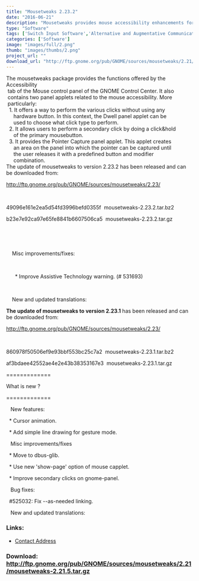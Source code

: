 ```yaml
---
title: "Mousetweaks 2.23.2"
date: "2016-06-21"
description: "Mousetweaks provides mouse accessibility enhancements for the GNOME desktop."
type: "Software"
tags: ['Switch Input Software','Alternative and Augmentative Communication','General Tools','Using the Mouse' ]
categories: ['Software']
image: "images/full/2.png"
thumb: "images/thumbs/2.png"
project_url: ""
download_url: "http://ftp.gnome.org/pub/GNOME/sources/mousetweaks/2.21/mousetweaks-2.21.5.tar.gz"
---
```

<div></div><div>The mousetweaks package provides the functions offered by the Accessibility<div> tab of the Mouse control panel of the GNOME Control Center. It also </div><div> contains two panel applets related to the mouse accessibility. More</div><div> particularly: </div>  
<div>  1. It offers a way to perform the various clicks without using any</div><div>     hardware button. In this context, the Dwell panel applet can be</div><div>     used to choose what click type to perform.</div>  
<div>  2. It allows users to perform a secondary click by doing a click&hold</div><div>     of the primary mousebutton.</div>  
<div>  3. It provides the Pointer Capture panel applet. This applet creates</div><div>     an area on the panel into which the pointer can be captured until</div><div>     the user releases it with a predefined button and modifier </div><div>     combination.</div><div></div><div>The update of mousetweaks to version 2.23.2 has been released and can be downloaded from:

<a href="">http://ftp.gnome.org/pub/GNOME/sources/mousetweaks/2.23/</a>

 

49096e161e2ea5d54fd3996befd0355f  mousetweaks-2.23.2.tar.bz2

b23e7e92ca97e65fe8841b6607506ca5  mousetweaks-2.23.2.tar.gz

 

 

    Misc improvements/fixes:

 

      \* Improve Assistive Technology warning. (# 531693)

     

    New and updated translations:

**The update of mousetweaks to version 2.23.1** has been released and can be downloaded from:

<a href="">http://ftp.gnome.org/pub/GNOME/sources/mousetweaks/2.23/</a>

 

860978f50506ef9e93bbf553bc25c7a2  mousetweaks-2.23.1.tar.bz2

af3bdaee42552ae4e2e43b38353167e3  mousetweaks-2.23.1.tar.gz

=============

What is new ?

=============

   New features:

  \* Cursor animation.

  \* Add simple line drawing for gesture mode.

   Misc improvements/fixes

  \* Move to dbus-glib.

  \* Use new 'show-page' option of mouse capplet.

  \* Improve secondary clicks on gnome-panel.

   Bug fixes:

  #525032: Fix --as-needed linking.

   New and updated translations:

</div></div>

### Links:
- <a href="mailto:francesco.fumanti@gmx.net">Contact Address</a>

### Download: http://ftp.gnome.org/pub/GNOME/sources/mousetweaks/2.21/mousetweaks-2.21.5.tar.gz 
